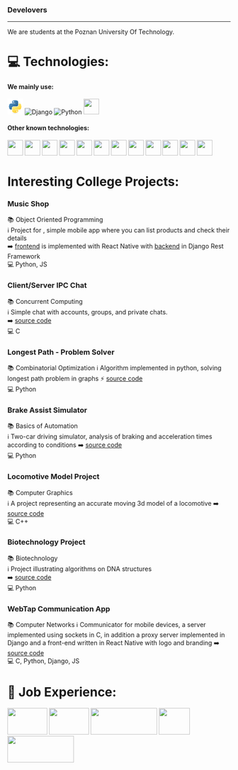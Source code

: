 ### Develovers
<hr>
We are students at the Poznan University Of Technology.

# 💻 Technologies:  

<div>
<h4>We mainly use:</h4>
<img src="https://github.com/devicons/devicon/blob/master/icons/python/python-original.svg" title="Python" alt="Python" width="35" height="35"/>
<img src="https://www.svgrepo.com/show/305963/django.svg" title="Django" alt="Django" width="35" height="35"/>
<img src="https://cdn.jsdelivr.net/gh/devicons/devicon/icons/react/react-original.svg" title="Python" alt="Python" width="35" height="35"/>
<img src="https://cdn.jsdelivr.net/gh/devicons/devicon/icons/javascript/javascript-original.svg" title="" alt="" width="35" height="35"/>
</div>
<div>
<h4>Other known technologies:</h4>
<img src="https://cdn.jsdelivr.net/gh/devicons/devicon/icons/c/c-original.svg" title="" alt="" width="35" height="35"/>
<img src="https://cdn.jsdelivr.net/gh/devicons/devicon/icons/csharp/csharp-original.svg" title="" alt="" width="35" height="35"/>
<img src="https://cdn.jsdelivr.net/gh/devicons/devicon/icons/cplusplus/cplusplus-original.svg" title="" alt="" width="35" height="35"/>
<img src="https://cdn.jsdelivr.net/gh/devicons/devicon/icons/qt/qt-original.svg" title="" alt="" width="35" height="35"/>
<img src="https://cdn.jsdelivr.net/gh/devicons/devicon/icons/cmake/cmake-original.svg" title="" alt="" width="35" height="35"/>
<img src="https://cdn.jsdelivr.net/gh/devicons/devicon/icons/html5/html5-original.svg" title="" alt="" width="35" height="35"/>
<img src="https://cdn.jsdelivr.net/gh/devicons/devicon/icons/css3/css3-original.svg" title="" alt="" width="35" height="35"/>
<img src="https://cdn.jsdelivr.net/gh/devicons/devicon/icons/kotlin/kotlin-original.svg" title="" alt="" width="35" height="35"/>
<img src="https://cdn.jsdelivr.net/gh/devicons/devicon/icons/php/php-original.svg" title="" alt="" width="35" height="35"/>
<img src="https://cdn.jsdelivr.net/gh/devicons/devicon/icons/oracle/oracle-original.svg" title="" alt="" width="35" height="35"/>
<img src="https://cdn.jsdelivr.net/gh/devicons/devicon/icons/digitalocean/digitalocean-original.svg" title="" alt="" width="35" height="35"/>
<img src="https://cdn.jsdelivr.net/gh/devicons/devicon/icons/heroku/heroku-plain.svg" title="" alt="" width="35" height="35"/>
</div>


# Interesting College Projects:

### Music Shop  
:books: Object Oriented Programming  
:information_source: Project for , simple mobile app where you can list products and check their details  
:arrow_right:  [frontend](https://github.com/Deve-Lovers/music-shop-ui) is implemented with React Native with [backend](https://github.com/Deve-Lovers/music-shop-core) in Django Rest Framework  
:computer: Python, JS

### Client/Server IPC Chat
:books: Concurrent Computing  
:information_source: Simple chat with accounts, groups, and private chats.  
:arrow_right: [source code](https://github.com/Deve-Lovers/Client-Server-IPC-Chat)  
:computer: C  

### Longest Path - Problem Solver
:books:  Combinatorial Optimization
:information_source: Algorithm implemented in python, solving longest path problem in graphs
⚡ [source code](https://github.com/Deve-Lovers/Longest-Path-Problem)  
:computer: Python  

### Brake Assist Simulator
:books: Basics of Automation  
:information_source: Two-car driving simulator, analysis of braking and acceleration times according to conditions
:arrow_right: [source code](https://github.com/Deve-Lovers/brake-assist)  
:computer: Python  

### Locomotive Model Project
:books: Computer Graphics  
:information_source: A project representing an accurate moving 3d model of a locomotive
:arrow_right: [source code](https://github.com/Deve-Lovers/Locomotive-Model-3d)  
:computer: C++  

### Biotechnology Project
:books: Biotechnology  
:information_source: Project illustrating algorithms on DNA structures  
:arrow_right: [source code](https://github.com/Deve-Lovers/biotechnology-project)  
:computer: Python  

### WebTap Communication App
:books: Computer Networks
:information_source: Communicator for mobile devices, a server implemented using sockets in C, in addition a proxy server implemented in Django and a front-end written in React Native with logo and branding
:arrow_right: [source code](https://github.com/Deve-Lovers/sk2-projekt)  
:computer: C, Python, Django, JS  

# 👔 Job Experience:

<div>
<img src="https://www.drupal.org/files/Meant4-symbol.png" title="" alt="" width="90" height="60"/>
<img src="https://expans.io/wp-content/uploads/2020/10/logo-na-strone.png" title="" alt="" width="90" height="60"/>
<img src="https://www.natak.pl/images/SpotkaniaNaTak/logo_partner%C3%B3w_spotkania_na_tak/pcss_logo.png" width="150" height="60"/>
<img src="https://www.ceric-eric.eu/wp-content/uploads/2020/07/PolishSynchrotronRadiatonSociety.png" width="70" height="60"/>
<img src="https://domar.com.pl/wp-content/uploads/2020/02/LOGO_DOMAR.png" width="150" height="60"/>
</div>
